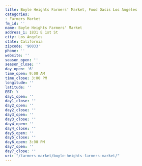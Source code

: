 ```yaml
---
title: Boyle Heights Farmers' Market, Food Oasis Los Angeles
categories:
- Farmers Market
fm_id: ''
name: Boyle Heights Farmers' Market
address_1: 1831 E 1st St
city: Los Angeles
state: California
zipcode: '90033'
phone: ''
website: ''
season_open: ''
season_close: ''
day_open: '6'
time_open: 9:00 AM
time_close: 3:00 PM
longitude: ''
latitude: ''
EBT: Y
day1_open: ''
day1_close: ''
day2_open: ''
day2_close: ''
day3_open: ''
day3_close: ''
day4_open: ''
day4_close: ''
day5_open: ''
day5_close: ''
day6_open: 3:00 PM
day7_open: ''
day7_close: ''
uri: "/farmers-market/boyle-heights-farmers-market/"
---
```


